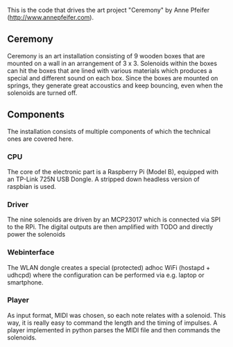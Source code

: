 This is the code that drives the art project "Ceremony" by Anne Pfeifer (http://www.annepfeifer.com).

## Ceremony
Ceremony is an art installation consisting of 9 wooden boxes that are mounted on a wall in an arrangement of 3 x 3. Solenoids within the boxes can hit the boxes that are lined with various materials which produces a special and different sound on each box. Since the boxes are mounted on springs, they generate great accoustics and keep bouncing, even when the solenoids are turned off.

## Components
The installation consists of multiple components of which the technical ones are covered here.

### CPU
The core of the electronic part is a Raspberry Pi (Model B), equipped with an TP-Link 725N USB Dongle. A stripped down headless version of raspbian is used.

### Driver
The nine solenoids are driven by an MCP23017 which is connected via SPI to the RPi. The digital outputs are then amplified with TODO and directly power the solenoids

### Webinterface
The WLAN dongle creates a special (protected) adhoc WiFi (hostapd + udhcpd) where the configuration can be performed via e.g. laptop or smartphone.

### Player
As input format, MIDI was chosen, so each note relates with a solenoid. This way, it is really easy to command the length and the timing of impulses. A player implemented in python parses the MIDI file and then commands the solenoids.
